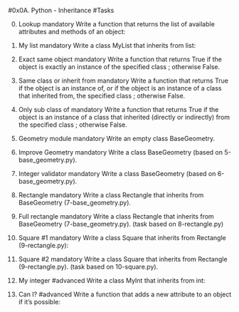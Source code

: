 #0x0A. Python - Inheritance
#Tasks

0. Lookup
mandatory
Write a function that returns the list of available attributes and methods of an object:

1. My list
mandatory
Write a class MyList that inherits from list:

2. Exact same object
mandatory
Write a function that returns True if the object is exactly an instance of the specified class ; otherwise False.

3. Same class or inherit from
mandatory
Write a function that returns True if the object is an instance of, or if the object is an instance of a class that inherited from, the specified class ; otherwise False.

4. Only sub class of
mandatory
Write a function that returns True if the object is an instance of a class that inherited (directly or indirectly) from the specified class ; otherwise False.

5. Geometry module
mandatory
Write an empty class BaseGeometry.

6. Improve Geometry
mandatory
Write a class BaseGeometry (based on 5-base_geometry.py).

7. Integer validator
mandatory
Write a class BaseGeometry (based on 6-base_geometry.py).

8. Rectangle
mandatory
Write a class Rectangle that inherits from BaseGeometry (7-base_geometry.py).

9. Full rectangle
mandatory
Write a class Rectangle that inherits from BaseGeometry (7-base_geometry.py). (task based on 8-rectangle.py)

10. Square #1
mandatory
Write a class Square that inherits from Rectangle (9-rectangle.py):

11. Square #2
mandatory
Write a class Square that inherits from Rectangle (9-rectangle.py). (task based on 10-square.py).

12. My integer
#advanced
Write a class MyInt that inherits from int:

13. Can I?
#advanced
Write a function that adds a new attribute to an object if it’s possible:
